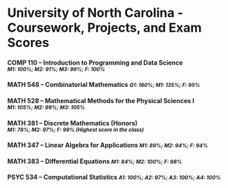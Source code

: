 # University of North Carolina - Coursework, Projects, and Exam Scores

<h4>
  COMP 110 – Introduction to Programming and Data Science
  <small><em>M1: 100%; M2: 91%; M3: 99%; F: 100%</em></small>
</h4>
<h4>
  MATH 548 – Combinatorial Mathematics
  <small><em>Q1: 160%; M1: 135%; F: 95%</em></small>
</h4>
<h4>
  MATH 528 – Mathematical Methods for the Physical Sciences I
  <small><em>M1: 105%; M2: 99%; M3: 105%</em></small>
</h4>
<h4>
  MATH 381 – Discrete Mathematics (Honors)
  <small><em>M1: 78%; M2: 97%; F: 99% (Highest score in the class)</em></small>
</h4>
<h4>
  MATH 347 – Linear Algebra for Applications
  <small><em>M1: 89%; M2: 94%; F: 94%</em></small>
</h4>
<h4>
  MATH 383 – Differential Equations
  <small><em>M1: 84%; M2: 100%; F: 98%</em></small>
</h4>
<h4>
  PSYC 534 – Computational Statistics
  <small><em>A1: 100%; A2: 97%; A3: 100%; A4: 100%</em></small>
</h4>
